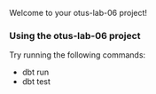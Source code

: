Welcome to your otus-lab-06 project!

### Using the otus-lab-06 project

Try running the following commands:
- dbt run
- dbt test


